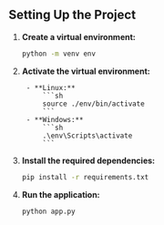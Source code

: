 ## Setting Up the Project

1. **Create a virtual environment:**
    ```sh
    python -m venv env
2. **Activate the virtual environment:** 

        - **Linux:**
            ```sh
            source ./env/bin/activate
            ```
        - **Windows:**
            ```sh
            .\env\Scripts\activate
            ```

3. **Install the required dependencies:**
    ```sh
    pip install -r requirements.txt
    ```

4. **Run the application:**
    ```sh
    python app.py
    ```
